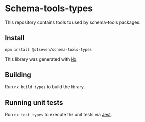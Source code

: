# Schema-tools-types

This repository contains tools to used by schema-tools packages.

## Install

```bash
npm install @s1seven/schema-tools-types
```

This library was generated with [Nx](https://nx.dev).

## Building

Run `nx build types` to build the library.

## Running unit tests

Run `nx test types` to execute the unit tests via [Jest](https://jestjs.io).
